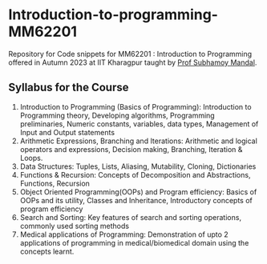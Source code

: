 # Introduction-to-programming-MM62201

Repository for Code snippets for MM62201 : Introduction to Programming offered in Autumn 2023 at IIT Kharagpur taught by [Prof Subhamoy Mandal](https://sites.google.com/site/smandalbiomed/home).

## Syllabus for the Course

1. Introduction to Programming (Basics of Programming): Introduction to Programming theory, Developing algorithms, Programming preliminaries, Numeric constants, variables, data types, Management of Input and Output statements
2. Arithmetic Expressions, Branching and Iterations: Arithmetic and logical operators and expressions, Decision making, Branching, Iteration & Loops.
3. Data Structures: Tuples, Lists, Aliasing, Mutability, Cloning, Dictionaries
4. Functions & Recursion: Concepts of Decomposition and Abstractions, Functions, Recursion
5. Object Oriented Programming(OOPs) and Program efficiency: Basics of OOPs and its utility, Classes and Inheritance, Introductory concepts of program efficiency
6. Search and Sorting: Key features of search and sorting operations, commonly used sorting methods
7. Medical applications of Programming: Demonstration of upto 2 applications of programming in medical/biomedical domain using the concepts learnt.
